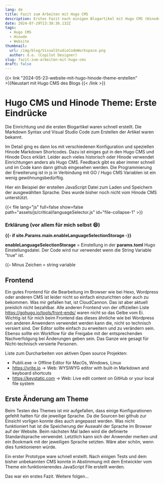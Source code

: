 ```yaml
---
lang: de
title: Fazit zum Arbeiten mit Hugo CMS
description: Erstes Fazit nach einigen Blogartikel mit Hugo CMS (Hinode Theme)
date: 2024-07-29T13:38:36.132Z
tags:
  - Hugo CMS
  - Hinode
  - Website
thumbnail:
  url: /img/blog/VisualStudioCodeWorkspace.png
  author: d.o. (Copilot Designer)
slug: fazit-zum-arbeiten-mit-hugo-cms
draft: false
---
```

{{< link "2024-05-23-website-mit-hugo-hinode-theme-erstellen" >}}Neustart mit Hugo CMS des Blogs
{{< /link >}}

# Hugo CMS und Hinode Theme: Erste Eindrücke

Die Einrichtung und die ersten Blogartikel waren schnell erstellt. Die Markdown Syntax und Visual Studio Code zum Erstellen der Artikel waren bekannt.

Im Detail ging es dann los mit verschiedenen Konfiguration und speziellen Hinode Markdown Shortcodes. Dazu ist einiges gut in den Hugo CMS und Hinode Docs erklärt. Leider auch vieles historisch oder Hinode verwendet Einrichtungen anders als Hugo CMS. Feedback gibt es aber immer schnell und im Code kann dann github eingesehen werden.
Die Programmierung der Erweiterung ist in js in Verbindung mit GO / Hugo CMS Variablen ist ein wenig gewöhnungsbedürftig. 

Hier ein Beispiel der erstellen JavaScript Datei zum Laden und Speichern der ausgewählten Sprache. Dies wurde bisher noch nicht vom Hinode CMS unterstützt. 

{{< file lang="js" full=false show=false path="assets/js/critical/languageSelector.js" id="file-collapse-1" >}}

### Erklärung (vor allem für mich selbst :smile:)

**{{- if site.Params.main.enableLanguageSelectionStorage -}}** 

**enableLanguageSelectionStorage** = Einstellung in der **params.toml** Hugo Einstellungsdatei. 
Der Code wird nur verwendet wenn die String Variable "true" ist. 

{{**-** Minus Zeichen = string variable 


## Frontend

Ein gutes Frontend für die Bearbeitung im Browser wie bei Hexo, Wordpress oder anderen CMS ist leider nicht so einfach einzurichten oder auch zu bekommen. Was mir gefallen hat, ist CloudCannon. Das ist aber aktuell preislich nicht bezahlbar. Alle anderen Frontend von der offiziellen Liste https://gohugo.io/tools/front-ends/ waren nicht so das Gelbe vom Ei.
Wichtig ist für mich beim Frontend das dieses ähnliche wie bei Wordpress von anderen Anwendern verwendet werden kann die, nicht so technisch versiert sind. Der Editor sollte einfach zu erweitern und zu verändern sein. Ebenso sollte ein Workflow für die Freigabe mit der entsprechenden Nachverfolgung bei Änderungen geben sein. Das Ganze wie gesagt für Nicht-technisch versierte Personen.

Liste zum Durcharbeiten von aktiven Open source Projekten:

- Publii.exe -> Offline Editor für MacOs, Windows, Linux
- https://vrite.io -> Web: WYSIWYG editor with built-in Markdown and keyboard shortcuts
- https://keystatic.com -> Web: Live edit content on GitHub or your local file system

## Erste Änderung am Theme

Beim Testen des Themes ist mir aufgefallen, dass einige Konfigurationen gefehlt hatten für die jeweilige Sprache. Da die Sourcen bei github zur Einsicht vorligen konnte dies auch angepasst werden. Was nicht funktioniert hat ist die Speicherung der Auswahl der Sprache im Browser auf der Website. Beim nächsten Mal laden wird die definierte Standardsprache verwendet. Letztlich kann sich der Anwender merken und ein Bookmark mit der jeweiligen Sprache setzten. Wäre aber schön, wenn dies funktionieren würde. 

Ein erster Prototype ware schnell erstellt. Nach einigen Tests und dem bisher unbekannten CMS konnte in Abstimmung mit dem Entwickler vom Theme ein funktionierendes JavaScript File erstellt werden.

Das war ein erstes Fazit. Weitere folgen...